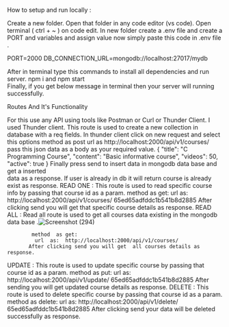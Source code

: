 How to setup and run locally :

Create a new folder.
Open that folder in any code editor (vs code).
Open terminal ( ctrl + ~ ) on code edit.
In new folder create a .env file and create a PORT and variables and assign value
now simply paste this code in .env file .

PORT=2000
DB_CONNECTION_URL=mongodb://localhost:27017/mydb

After in terminal type this commands to install all dependencies and run server.
                  npm i       and  npm start          
Finally, if you get below message in terminal then your server will running successfully.

Routes And It's Functionality

For this use any API using tools like Postman or Curl or Thunder Client. I used Thunder client.
This route is used to create a new collection in database with a req fields.
In thunder client click on new request and select this options
method as post  url as http://localhost:2000/api/v1/courses/
pass this json data as a  body as your required value.
{
 "title": "C Programming Course",
        "content": "Basic informative course",
       "videos": 50,
        "active": true
        }
Finally press send to insert data in mongodb data base and get a inserted    
data as a response.
If user is already in db it will return course is already exist as response. 
  READ ONE : 
        This route is used to read specific course info by passing that course id as a param.
         method  as get:
          url  as:   http://localhost:2000/api/v1/courses/ 65ed65adfddc1b541b8d2885
         After clicking send you will get that specific course  details as response.
  READ ALL : 
            Read all route is used to get all  courses data existing in the mongodb data base .![Screenshot (294)](https://github.com/Nikhitha4201/RESTful-API/assets/117525678/3490d333-5b34-4143-b6b0-240555dfc0df)

            method  as get:
             url  as:  http://localhost:2000/api/v1/courses/
           After clicking send you will get  all courses details as response.
  UPDATE : 
            This route is used to update specific course by passing that course id as a param.
             method  as put:
             url  as:  http://localhost:2000/api/v1/update/ 65ed65adfddc1b541b8d2885
             After sending you will get updated course details as response.
  DELETE : 
            This route is used to delete specific course by passing that course id as a param.
             method as delete:
             url  as: http://localhost:2000/api/v1/delete/ 65ed65adfddc1b541b8d2885
	    After clicking send your data will be  deleted successfully as response.

